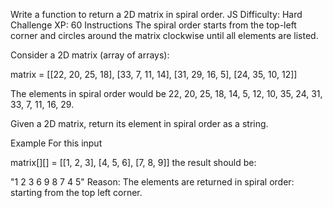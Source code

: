 Write a function to return a 2D matrix in spiral order.
JS
Difficulty: Hard
Challenge XP: 60
Instructions
The spiral order starts from the top-left corner and circles around the matrix clockwise until all elements are listed.

Consider a 2D matrix (array of arrays):

matrix = [[22, 20, 25, 18],
          [33, 7, 11, 14],
          [31, 29, 16, 5],
          [24, 35, 10, 12]]

The elements in spiral order would be 22, 20, 25, 18, 14, 5, 12, 10, 35, 24, 31, 33, 7, 11, 16, 29.

Given a 2D matrix, return its element in spiral order as a string.

Example
For this input

matrix[][] = [[1, 2, 3], [4, 5, 6], [7, 8, 9]]
the result should be:

"1 2 3 6 9 8 7 4 5"
Reason: The elements are returned in spiral order: starting from the top left corner.
